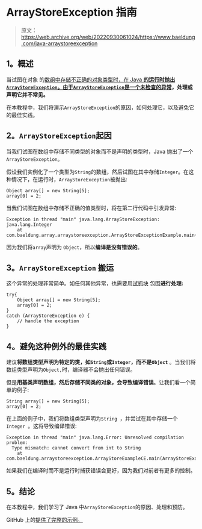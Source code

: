 # ArrayStoreException 指南

> 原文：<https://web.archive.org/web/20220930061024/https://www.baeldung.com/java-arraystoreexception>

## **1。概述**

当试图在对象 的[数组中存储不正确的对象类型时，在 Java **的运行时抛出`ArrayStoreException`。由于`ArrayStoreException`是一个**](/web/20220523232733/https://www.baeldung.com/java-arrays-guide)**[未检查的异常](/web/20220523232733/https://www.baeldung.com/java-checked-unchecked-exceptions)，处理或声明它并不常见。**

在本教程中，我们将演示`ArrayStoreException`的原因，如何处理它，以及避免它的最佳实践。

## **2。`ArrayStoreException`起因**

当我们试图在数组中存储不同类型的对象而不是声明的类型时，Java 抛出了一个`ArrayStoreException`。

假设我们实例化了一个类型为`String`的数组，然后试图在其中存储`Integer`。在这种情况下，在运行时，`ArrayStoreException`被抛出:

```
Object array[] = new String[5];
array[0] = 2;
```

当我们试图在数组中存储不正确的值类型时，将在第二行代码中引发异常:

```
Exception in thread "main" java.lang.ArrayStoreException: java.lang.Integer
    at com.baeldung.array.arraystoreexception.ArrayStoreExceptionExample.main(ArrayStoreExceptionExample.java:9)
```

因为我们将`array`声明为 `Object`，所以**编译是没有错误的**。

## **3。`ArrayStoreException`** 搬运

这个异常的处理非常简单。如任何其他异常，也需要用[试抓块](/web/20220523232733/https://www.baeldung.com/java-exceptions) 包围**进行处理:**

```
try{
    Object array[] = new String[5];
    array[0] = 2;
}
catch (ArrayStoreException e) {
    // handle the exception
}
```

## **4。避免这种例外的最佳实践**

建议**将数组类型声明为特定的类，如`String`或`Integer`，而不是`Object`** 。当我们将数组类型声明为`Object,`时，编译器不会抛出任何错误。

但是**用基类声明数组，然后存储不同类的对象，会导致编译错误**。让我们看一个简单的例子:

```
String array[] = new String[5];
array[0] = 2;
```

在上面的例子中，我们将数组类型声明为`String `，并尝试在其中存储一个`Integer `。这将导致编译错误:

```
Exception in thread "main" java.lang.Error: Unresolved compilation problem: 
  Type mismatch: cannot convert from int to String
    at com.baeldung.arraystoreexception.ArrayStoreExampleCE.main(ArrayStoreExampleCE.java:8)
```

如果我们在编译时而不是运行时捕获错误会更好，因为我们对前者有更多的控制。

## **5。结论**

在本教程中，我们学习了 Java 中`ArrayStoreException`的原因、处理和预防。

GitHub 上的[提供了完整的示例。](https://web.archive.org/web/20220523232733/https://github.com/eugenp/tutorials/tree/master/core-java-modules/core-java-arrays-guides)